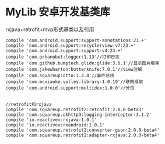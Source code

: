 # MyLib 安卓开发基类库
rxjava+retrofit+mvp形式基类以及引用
    
    compile 'com.android.support:support-annotations:23.+'
    compile 'com.android.support:recyclerview-v7:23.+'
    compile 'com.android.support:support-v4:23.+'
    compile 'com.orhanobut:logger:1.13'//打印日志
    compile 'com.github.bumptech.glide:glide:3.6.1'//显示图片框架
    compile 'com.jakewharton:butterknife:7.0.1'//view注解
    compile 'com.squareup:otto:1.3.8'//事件总线
    compile 'com.mcxiaoke.volley:library:1.0.19'//联网框架
    compile 'com.android.support:multidex:1.0.0'//分包


    //retrofit和rxjava
    compile 'com.squareup.retrofit2:retrofit:2.0.0-beta3'
    compile 'com.squareup.okhttp3:logging-interceptor:3.1.2'
    compile 'io.reactivex:rxjava:1.0.1'
    compile 'io.reactivex:rxandroid:1.0.1'
    compile 'com.squareup.retrofit2:converter-gson:2.0.0-beta4'
    compile 'com.squareup.retrofit2:adapter-rxjava:2.0.0-beta4' 
